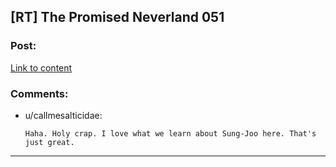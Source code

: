 ## [RT] The Promised Neverland 051

### Post:

[Link to content](http://mangastream.com/read/neverland/051/4498/1)

### Comments:

- u/callmesalticidae:
  ```
  Haha. Holy crap. I love what we learn about Sung-Joo here. That's just great.
  ```

---


